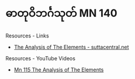 # ဓာတုဝိဘင်္ဂသုတ် MN 140
   
Resources - Links
- [The Analysis of The Elements - suttacentral.net](https://suttacentral.net/mn140/en/sujato)

Resources - YouTube Videos
- [Mn 115 The Analysis of The Elements](https://www.youtube.com/watch?v=a7sWf8ripRA)

